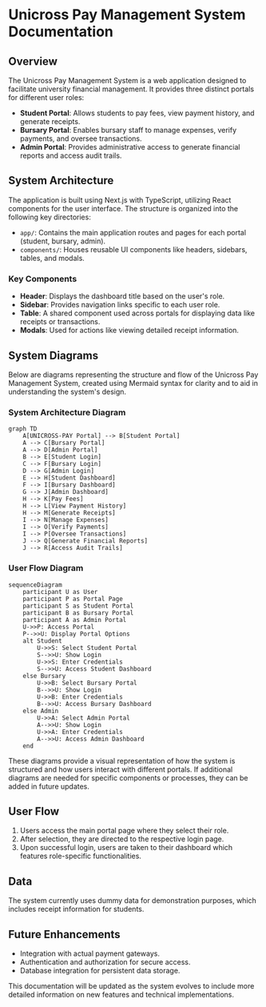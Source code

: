 # Unicross Pay Management System Documentation

## Overview
The Unicross Pay Management System is a web application designed to facilitate university financial management. It provides three distinct portals for different user roles:

- **Student Portal**: Allows students to pay fees, view payment history, and generate receipts.
- **Bursary Portal**: Enables bursary staff to manage expenses, verify payments, and oversee transactions.
- **Admin Portal**: Provides administrative access to generate financial reports and access audit trails.

## System Architecture

The application is built using Next.js with TypeScript, utilizing React components for the user interface. The structure is organized into the following key directories:

- `app/`: Contains the main application routes and pages for each portal (student, bursary, admin).
- `components/`: Houses reusable UI components like headers, sidebars, tables, and modals.

### Key Components

- **Header**: Displays the dashboard title based on the user's role.
- **Sidebar**: Provides navigation links specific to each user role.
- **Table**: A shared component used across portals for displaying data like receipts or transactions.
- **Modals**: Used for actions like viewing detailed receipt information.

## System Diagrams

Below are diagrams representing the structure and flow of the Unicross Pay Management System, created using Mermaid syntax for clarity and to aid in understanding the system's design.

### System Architecture Diagram

```mermaid
graph TD
    A[UNICROSS-PAY Portal] --> B[Student Portal]
    A --> C[Bursary Portal]
    A --> D[Admin Portal]
    B --> E[Student Login]
    C --> F[Bursary Login]
    D --> G[Admin Login]
    E --> H[Student Dashboard]
    F --> I[Bursary Dashboard]
    G --> J[Admin Dashboard]
    H --> K[Pay Fees]
    H --> L[View Payment History]
    H --> M[Generate Receipts]
    I --> N[Manage Expenses]
    I --> O[Verify Payments]
    I --> P[Oversee Transactions]
    J --> Q[Generate Financial Reports]
    J --> R[Access Audit Trails]
```

### User Flow Diagram

```mermaid
sequenceDiagram
    participant U as User
    participant P as Portal Page
    participant S as Student Portal
    participant B as Bursary Portal
    participant A as Admin Portal
    U->>P: Access Portal
    P-->>U: Display Portal Options
    alt Student
        U->>S: Select Student Portal
        S-->>U: Show Login
        U->>S: Enter Credentials
        S-->>U: Access Student Dashboard
    else Bursary
        U->>B: Select Bursary Portal
        B-->>U: Show Login
        U->>B: Enter Credentials
        B-->>U: Access Bursary Dashboard
    else Admin
        U->>A: Select Admin Portal
        A-->>U: Show Login
        U->>A: Enter Credentials
        A-->>U: Access Admin Dashboard
    end
```

These diagrams provide a visual representation of how the system is structured and how users interact with different portals. If additional diagrams are needed for specific components or processes, they can be added in future updates.

## User Flow

1. Users access the main portal page where they select their role.
2. After selection, they are directed to the respective login page.
3. Upon successful login, users are taken to their dashboard which features role-specific functionalities.

## Data

The system currently uses dummy data for demonstration purposes, which includes receipt information for students.

## Future Enhancements

- Integration with actual payment gateways.
- Authentication and authorization for secure access.
- Database integration for persistent data storage.

This documentation will be updated as the system evolves to include more detailed information on new features and technical implementations.
